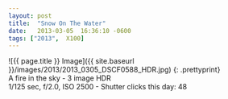```yaml
---
layout: post
title:  "Snow On The Water"
date:   2013-03-05  16:36:10 -0600
tags: ["2013",  X100]
---
```

![{{ page.title }} Image]({{ site.baseurl }}/images/2013/2013_0305_DSCF0588_HDR.jpg)
{: .prettyprint}  
A fire in the sky - 3 image HDR  
1/125 sec, f/2.0, ISO 2500 - Shutter clicks this day: 48
